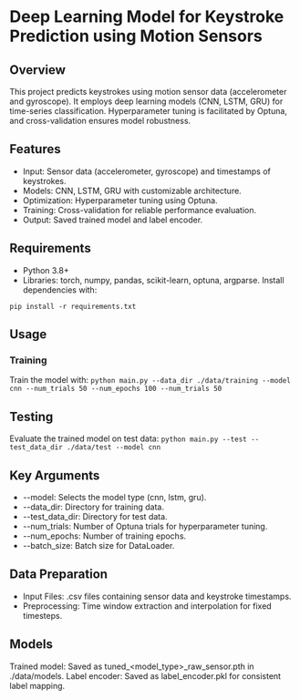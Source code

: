 # Deep Learning Model for Keystroke Prediction using Motion Sensors
## Overview
This project predicts keystrokes using motion sensor data (accelerometer and gyroscope). It employs deep learning models (CNN, LSTM, GRU) for time-series classification. Hyperparameter tuning is facilitated by Optuna, and cross-validation ensures model robustness.

## Features
- Input: Sensor data (accelerometer, gyroscope) and timestamps of keystrokes.
- Models: CNN, LSTM, GRU with customizable architecture.
- Optimization: Hyperparameter tuning using Optuna.
- Training: Cross-validation for reliable performance evaluation.
- Output: Saved trained model and label encoder.

## Requirements
- Python 3.8+
- Libraries: torch, numpy, pandas, scikit-learn, optuna, argparse.
Install dependencies with:
```
pip install -r requirements.txt
```

## Usage
### Training
Train the model with:
```python main.py --data_dir ./data/training --model cnn --num_trials 50 --num_epochs 100 --num_trials 50```

## Testing
Evaluate the trained model on test data:
```python main.py --test --test_data_dir ./data/test --model cnn```

## Key Arguments
- --model: Selects the model type (cnn, lstm, gru).
- --data_dir: Directory for training data.
- --test_data_dir: Directory for test data.
- --num_trials: Number of Optuna trials for hyperparameter tuning.
- --num_epochs: Number of training epochs.
- --batch_size: Batch size for DataLoader.
## Data Preparation
- Input Files: .csv files containing sensor data and keystroke timestamps.
- Preprocessing: Time window extraction and interpolation for fixed timesteps.

## Models
Trained model: Saved as tuned_<model_type>_raw_sensor.pth in ./data/models.
Label encoder: Saved as label_encoder.pkl for consistent label mapping.
